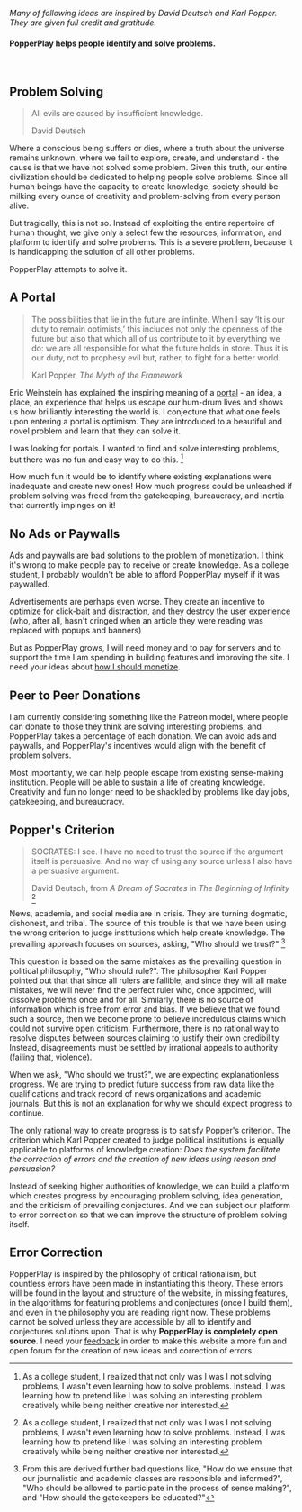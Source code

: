 _Many of following ideas are inspired by David Deutsch and Karl Popper. They are given full credit and gratitude._

<!-- **January 2020 (revised continually)** -->

#### PopperPlay helps people identify and solve problems.

&nbsp;

## Problem Solving

> All evils are caused by insufficient knowledge.
>
> David Deutsch

Where a conscious being suffers or dies, where a truth about the universe remains unknown, where we fail to explore, create, and understand - the cause is that we have not solved some problem. Given this truth, our entire civilization should be dedicated to helping people solve problems. Since all human beings have the capacity to create knowledge, society should be milking every ounce of creativity and problem-solving from every person alive.

But tragically, this is not so. Instead of exploiting the entire repertoire of human thought, we give only a select few the resources, information, and platform to identify and solve problems. This is a severe problem, because it is handicapping the solution of all other problems.

PopperPlay attempts to solve it.

## A Portal

> The possibilities that lie in the future are infinite. When I say ‘It is our duty to remain optimists,’ this includes not only the openness of the future but also that which all of us contribute to it by everything we do: we are all responsible for what the future holds in store. Thus it is our duty, not to prophesy evil but, rather, to fight for a better world.
>
> Karl Popper, _The Myth of the Framework_

Eric Weinstein has explained the inspiring meaning of a [portal](https://www.youtube.com/watch?v=pb_yvBNLjNk) - an idea, a place, an experience that helps us escape our hum-drum lives and shows us how brilliantly interesting the world is. I conjecture that what one feels upon entering a portal is optimism. They are introduced to a beautiful and novel problem and learn that they can solve it.

I was looking for portals. I wanted to find and solve interesting problems, but there was no fun and easy way to do this. [^1]

How much fun it would be to identify where existing explanations were inadequate and create new ones! How much progress could be unleashed if problem solving was freed from the gatekeeping, bureaucracy, and inertia that currently impinges on it!

## No Ads or Paywalls

Ads and paywalls are bad solutions to the problem of monetization. I think it's wrong to make people pay to receive or create knowledge. As a college student, I probably wouldn't be able to afford PopperPlay myself if it was paywalled.

Advertisements are perhaps even worse. They create an incentive to optimize for click-bait and distraction, and they destroy the user experience (who, after all, hasn't cringed when an article they were reading was replaced with popups and banners)

But as PopperPlay grows, I will need money and to pay for servers and to support the time I am spending in building features and improving the site. I need your ideas about [how I should monetize](https://popperplay.com/problem/Ri7rf6GspvuCuuVL1274).

## Peer to Peer Donations

I am currently considering something like the Patreon model, where people can donate to those they think are solving interesting problems, and PopperPlay takes a percentage of each donation. We can avoid ads and paywalls, and PopperPlay's incentives would align with the benefit of problem solvers.

Most importantly, we can help people escape from existing sense-making institution. People will be able to sustain a life of creating knowledge. Creativity and fun no longer need to be shackled by problems like day jobs, gatekeeping, and bureaucracy.

## Popper's Criterion

> SOCRATES: I see. I have no need to trust the source if the argument itself is persuasive. And no way of using any source unless I also have a persuasive argument.
>
> David Deutsch, from _A Dream of Socrates_ in _The Beginning of Infinity_ [^1]

News, academia, and social media are in crisis. They are turning dogmatic, dishonest, and tribal. The source of this trouble is that we have been using the wrong criterion to judge institutions which help create knowledge. The prevailing approach focuses on sources, asking, "Who should we trust?" [^2]

This question is based on the same mistakes as the prevailing question in political philosophy, "Who should rule?". The philosopher Karl Popper pointed out that that since all rulers are fallible, and since they will all make mistakes, we will never find the perfect ruler who, once appointed, will dissolve problems once and for all. Similarly, there is no source of information which is free from error and bias. If we believe that we found such a source, then we become prone to believe incredulous claims which could not survive open criticism. Furthermore, there is no rational way to resolve disputes between sources claiming to justify their own credibility. Instead, disagreements must be settled by irrational appeals to authority (failing that, violence).

When we ask, "Who should we trust?", we are expecting explanationless progress. We are trying to predict future success from raw data like the qualifications and track record of news organizations and academic journals. But this is not an explanation for why we should expect progress to continue.

The only rational way to create progress is to satisfy Popper's criterion. The criterion which Karl Popper created to judge political institutions is equally applicable to platforms of knowledge creation: _Does the system facilitate the correction of errors and the creation of new ideas using reason and persuasion?_

Instead of seeking higher authorities of knowledge, we can build a platform which creates progress by encouraging problem solving, idea generation, and the criticism of prevailing conjectures. And we can subject our platform to error correction so that we can improve the structure of problem solving itself.

## Error Correction

PopperPlay is inspired by the philosophy of critical rationalism, but countless errors have been made in instantiating this theory. These errors will be found in the layout and structure of the website, in missing features, in the algorithms for featuring problems and conjectures (once I build them), and even in the philosophy you are reading right now. These problems cannot be solved unless they are accessible by all to identify and conjectures solutions upon. That is why **PopperPlay is completely open source**. I need your [feedback](https://popperplay.com/feedback) in order to make this website a more fun and open forum for the creation of new ideas and correction of errors.

[^1]: As a college student, I realized that not only was I was I not solving problems, I wasn't even learning how to solve problems. Instead, I was learning how to pretend like I was solving an interesting problem creatively while being neither creative nor interested.
[^1]: I realize the irony of using a source to make this point. I'm not appealing to authority, only to good writing.
[^2]: From this are derived further bad questions like, "How do we ensure that our journalistic and academic classes are responsible and informed?", "Who should be allowed to participate in the process of sense making?", and "How should the gatekeepers be educated?"
[^3]:
